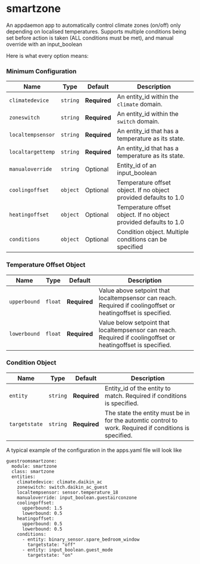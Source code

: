 # smartzone

An appdaemon app to automatically control climate zones (on/off) only depending on localised temperatures. Supports multiple conditions being set before action is taken (ALL conditions must be met), and manual override with an input_boolean

Here is what every option means:

### Minimum Configuration

| Name               |   Type       | Default      | Description                                                             |
| ------------------ | :----------: | ------------ | ----------------------------------------------------------------------- |
| `climatedevice`    | `string`     | **Required** | An entity_id within the `climate` domain.                               |
| `zoneswitch`       | `string`     | **Required** | An entity_id within the `switch` domain.                                |
| `localtempsensor`  | `string`     | **Required** | An entity_id that has a temperature as its state.                       |
| `localtargettemp`  | `string`     | **Required** | An entity_id that has a temperature as its state.                       |
| `manualoverride`   | `string`     | Optional     | Entity_id of an input_boolean                                           |
| `coolingoffset`    | `object`     | Optional     | Temperature offset object. If no object provided defaults to 1.0        |
| `heatingoffset`    | `object`     | Optional     | Temperature offset object. If no object provided defaults to 1.0        |
| `conditions`       | `object`     | Optional     | Condition object. Multiple conditions can be specified                  |

### Temperature Offset Object                                                                                    
| Name           |   Type    | Default          | Description                                                             |
| -------------- | :-------: | ---------------- | ----------------------------------------------------------------------- |
| `upperbound`   | `float`   | **Required**     | Value above setpoint that localtempsensor can reach. Required if coolingoffset or heatingoffset is specified.                |
| `lowerbound`   | `float`   | **Required**     | Value below setpoint that localtempsensor can reach. Required if coolingoffset or heatingoffset is specified.                |                 
 
### Condition Object                                                                                               
| Name           |   Type    | Default          | Description                                                             |
| -------------- | :-------: | ---------------- | ----------------------------------------------------------------------- |
| `entity`       | `string`  | **Required**     | Entity_id of the entity to match. Required if conditions is specified.  |
| `targetstate`  | `string`  | **Required**     | The state the entity must be in for the automtic control to work. Required if conditions is specified.       |

A typical example of the configuration in the apps.yaml file will look like

```
guestroomsmartzone:
  module: smartzone
  class: smartzone
  entities:
    climatedevice: climate.daikin_ac
    zoneswitch: switch.daikin_ac_guest
    localtempsensor: sensor.temperature_18
    manualoverride: input_boolean.guestairconzone
    coolingoffset:
      upperbound: 1.5
      lowerbound: 0.5
    heatingoffset:
      upperbound: 0.5
      lowerbound: 0.5
    conditions:
      - entity: binary_sensor.spare_bedroom_window
        targetstate: "off"
      - entity: input_boolean.guest_mode
        targetstate: "on"
```
